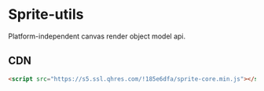 # Sprite-utils

Platform-independent canvas render object model api.

## CDN

```html
<script src="https://s5.ssl.qhres.com/!185e6dfa/sprite-core.min.js"></script>
```
